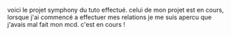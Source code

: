 voici le projet symphony du tuto effectué. 
celui de mon projet est en cours, lorsque j'ai commencé a effectuer mes relations je me suis apercu que j'avais mal fait mon mcd.
c'est en cours !
